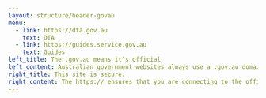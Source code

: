```yaml
---
layout: structure/header-govau
menu:
  - link: https://dta.gov.au
    text: DTA
  - link: https://guides.service.gov.au
    text: Guides
left_title: The .gov.au means it’s official
left_content: Australian government websites always use a .gov.au domain. Before sharing sensitive information online, make sure you’re on a .gov.au site by inspecting your browser’s address (or 'location') bar.
right_title: This site is secure.
right_content: The https:// ensures that you are connecting to the official website and that any information you provide is encrypted and transmitted securely.
---
```

